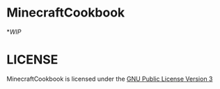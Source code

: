 # MinecraftCookbook

**WIP*

# LICENSE

MinecraftCookbook is licensed under the [GNU Public License Version 3](./LICENSE) 
